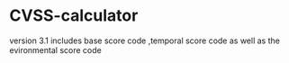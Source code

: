 # CVSS-calculator
version 3.1
includes base score code ,temporal score code as well as the evironmental score code
